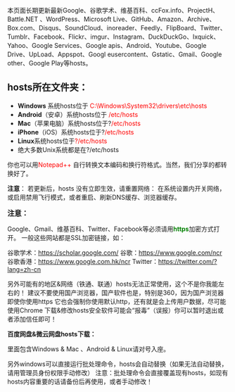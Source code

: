 本页面长期更新最新Google、谷歌学术、维基百科、ccFox.info、ProjectH、Battle.NET 、WordPress、Microsoft Live、GitHub、Amazon、Archive、Box.com、Disqus、SoundCloud、inoreader、Feedly、FlipBoard、Twitter、Tumblr、Facebook、Flickr、imgur、Instagram、DuckDuckGo、Ixquick、Yahoo、Google Services、Google apis、Android、Youtube、Google Drive、UpLoad、Appspot、Googl eusercontent、Gstatic、Gmail、Google other、Google Play等hosts。


<h2>hosts所在文件夹：</h2>
<ul>
	<li><strong>Windows</strong> 系统hosts位于 <span style="color: #ff0000;">C:\Windows\System32\drivers\etc\hosts</span></li>
	<li><strong>Android</strong>（安卓）系统hosts位于<span style="color: #ff0000;"> /etc/hosts</span></li>
	<li><strong>Mac</strong>（苹果电脑）系统hosts位于?<span style="color: #ff0000;">/etc/hosts</span></li>
	<li><strong>iPhone</strong>（iOS）系统hosts位于?<span style="color: #ff0000;">/etc/hosts</span></li>
	<li><strong>Linux</strong>系统hosts位于<span style="color: #ff0000;">?/etc/hosts</span></li>
	<li>绝大多数Unix系统都是在?/etc/hosts</li>
</ul>
你也可以用<span style="color: #ff0000;">Notepad++</span> 自行转换文本编码和换行符格式。当然，我们分享的都转换好了。

<strong>注意</strong>： 若更新后，hosts 没有立即生效，请重置网络：
在系统设置内开关网络，或启用禁用飞行模式，或者重启、刷新DNS缓存、浏览器缓存。
<div class="sx green-cue">

<strong style="font-size: 12pt;">注意：</strong>

</div>
Google、Gmail、维基百科、Twitter、Facebook等必须请用<strong><span style="color: #008000;">https</span></strong>加密方式打开。
一般这些网站都是SSL加密链接，如：

谷歌学术：<a href="https://scholar.google.com/" rel="nofollow" target="_blank">https://scholar.google.com/</a>
谷歌：<a href="https://www.google.com/ncr" rel="nofollow" target="_blank">https://www.google.com/ncr</a>
谷歌香港：<a href="https://www.google.com.hk/ncr" rel="nofollow" target="_blank">https://www.google.com.hk/ncr</a>
Twitter：<a href="https://twitter.com/?lang=zh-cn" rel="nofollow" target="_blank">https://twitter.com/?lang=zh-cn</a>

另外可能有的地区&amp;网络（铁通、联通）hosts无法正常使用，这个不是你我能左右的！
建议不要使用国产浏览器，国产软件也是，特别是360，因为国产浏览器即使你使用https
它也会强制你使用默认http，还有就是会上传用户数据，尽可能使用Chrome
下载&amp;修改hosts安全软件可能会“报毒”（误报）你可以暂时退出或者添加信任即可！

<strong>百度网盘&amp;微云网盘hosts下载：</strong>

里面包含Windows &amp; Mac 、Android &amp; Linux请对号入座。</span>

另外windows可以直接运行批处理命令，hosts会自动替换（如果无法自动替换，请用管理员身份权限手动修改）</span>
注意：批处理命令会直接覆盖现有hosts，如现有hosts内容重要的话请备份后再使用，或者手动修改！</span>